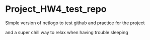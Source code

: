 # Project_HW4_test_repo
Simple version of netlogo to test github and practice for the project

and a super chill way to relax when having trouble sleeping